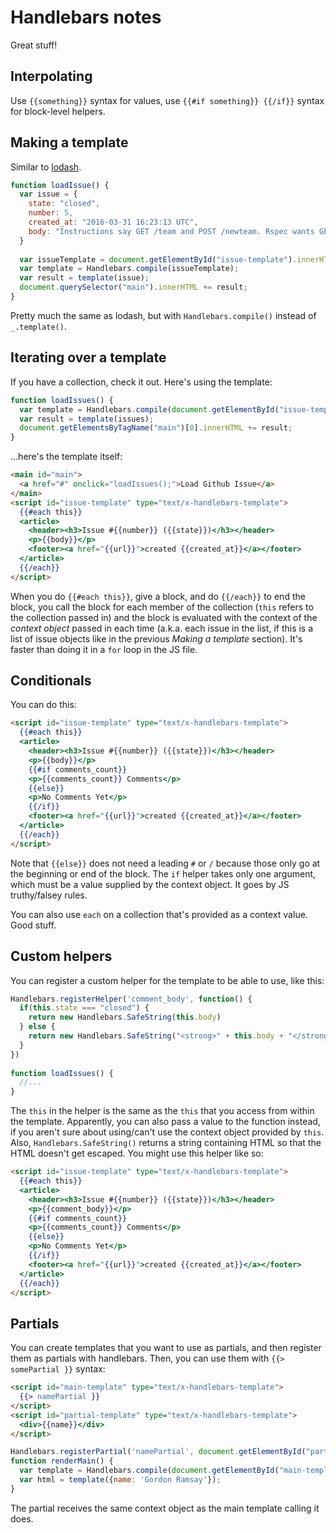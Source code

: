# Handlebars notes

Great stuff!

## Interpolating

Use `{{something}}` syntax for values, use `{{#if something}} {{/if}}` syntax for block-level helpers.

## Making a template

Similar to [lodash](lodash.md).

```js
function loadIssue() {
  var issue = {
    state: "closed",
    number: 5,
    created_at: "2016-03-31 16:23:13 UTC",
    body: "Instructions say GET /team and POST /newteam. Rspec wants GET/newteam and POST/team."
  }
 
  var issueTemplate = document.getElementById("issue-template").innerHTML;
  var template = Handlebars.compile(issueTemplate);
  var result = template(issue);
  document.querySelector("main").innerHTML += result;
}
```

Pretty much the same as lodash, but with `Handlebars.compile()` instead of `_.template()`.

## Iterating over a template

If you have a collection, check it out. Here's using the template:

```js
function loadIssues() {
  var template = Handlebars.compile(document.getElementById("issue-template").innerHTML);
  var result = template(issues);
  document.getElementsByTagName("main")[0].innerHTML += result;
}
```

...here's the template itself:

```html
<main id="main">
  <a href="#" onclick="loadIssues();">Load Github Issue</a>
</main>
<script id="issue-template" type="text/x-handlebars-template">
  {{#each this}}
  <article>
    <header><h3>Issue #{{number}} ({{state}})</h3></header>
    <p>{{body}}</p>
    <footer><a href="{{url}}">created {{created_at}}</a></footer>
  </article>
  {{/each}}
</script>
```

When you do `{{#each this}}`, give a block, and do `{{/each}}` to end the block, you call the block for each member of the collection (`this` refers to the collection passed in) and the block is evaluated with the context of the _context object_ passed in each time (a.k.a. each issue in the list, if this is a list of issue objects like in the previous *Making a template* section). It's faster than doing it in a `for` loop in the JS file.

## Conditionals

You can do this:

```html
<script id="issue-template" type="text/x-handlebars-template">
  {{#each this}}
  <article>
    <header><h3>Issue #{{number}} ({{state}})</h3></header>
    <p>{{body}}</p>
    {{#if comments_count}}
    <p>{{comments_count}} Comments</p>
    {{else}}
    <p>No Comments Yet</p>
    {{/if}}
    <footer><a href="{{url}}">created {{created_at}}</a></footer>
  </article>
  {{/each}}
</script>
```

Note that `{{else}}` does not need a leading `#` or `/` because those only go at the beginning or end of the block. The `if` helper takes only one argument, which must be a value supplied by the context object. It goes by JS truthy/falsey rules.

You can also use `each` on a collection that's provided as a context value. Good stuff.

## Custom helpers

You can register a custom helper for the template to be able to use, like this:

```js
Handlebars.registerHelper('comment_body', function() {
  if(this.state === "closed") {
    return new Handlebars.SafeString(this.body)
  } else {
    return new Handlebars.SafeString("<strong>" + this.body + "</strong>")
  }
})
 
function loadIssues() {
  //...
}
```

The `this` in the helper is the same as the `this` that you access from within the template. Apparently, you can also pass a value to the function instead, if you aren't sure about using/can't use the context object provided by `this`. Also, `Handlebars.SafeString()` returns a string containing HTML so that the HTML doesn't get escaped. You might use this helper like so:

```html
<script id="issue-template" type="text/x-handlebars-template">
  {{#each this}}
  <article>
    <header><h3>Issue #{{number}} ({{state}})</h3></header>
    <p>{{comment_body}}</p>
    {{#if comments_count}}
    <p>{{comments_count}} Comments</p>
    {{else}}
    <p>No Comments Yet</p>
    {{/if}}
    <footer><a href="{{url}}">created {{created_at}}</a></footer>
  </article>
  {{/each}}
</script>
```

## Partials

You can create templates that you want to use as partials, and then register them as partials with handlebars. Then, you can use them with `{{> somePartial }}` syntax:

```html
<script id="main-template" type="text/x-handlebars-template">
  {{> namePartial }}
</script>
<script id="partial-template" type="text/x-handlebars-template">
  <div>{{name}}</div>
</script>
```

```js
Handlebars.registerPartial('namePartial', document.getElementById("partial-template").innerHTML)
function renderMain() {
  var template = Handlebars.compile(document.getElementById("main-template").innerHTML);
  var html = template({name: 'Gordon Ramsay'});
}
```

The partial receives the same context object as the main template calling it does.